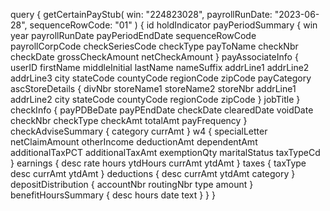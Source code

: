 query {
  getCertainPayStub(
    win: "224823028",
    payrollRunDate: "2023-06-28",
    sequenceRowCode: "01"
  ) {
    id
    holdIndicator
    payPeriodSummary {
      win
      year
      payrollRunDate
      payPeriodEndDate
      sequenceRowCode
      payrollCorpCode
      checkSeriesCode
      checkType
      payToName
      checkNbr
      checkDate
      grossCheckAmount
      netCheckAmount
    }
    payAssociateInfo {
      userID
      firstName
      middleInitial
      lastName
      nameSuffix
      addrLine1
      addrLine2
      addrLine3
      city
      stateCode
      countyCode
      regionCode
      zipCode
      payCategory
      ascStoreDetails {
        divNbr
        storeName1
        storeName2
        storeNbr
        addrLine1
        addrLine2
        city
        stateCode
        countyCode
        regionCode
        zipCode
      }
      jobTitle
    }
    checkInfo {
      payPDBeDate
      payPEndDate
      checkDate
      clearedDate
      voidDate
      checkNbr
      checkType
      checkAmt
      totalAmt
      payFrequency
    }
    checkAdviseSummary {
      category
      currAmt
    }
    w4 {
      specialLetter
      netClaimAmount
      otherIncome
      deductionAmt
      dependentAmt
      additionalTaxPCT
      additionalTaxAmt
      exemptionQty
      maritalStatus
      taxTypeCd
    }
    earnings {
      desc
      rate
      hours
      ytdHours
      currAmt
      ytdAmt
    }
    taxes {
      taxType
      desc
      currAmt
      ytdAmt
    }
    deductions {
      desc
      currAmt
      ytdAmt
      category
    }
    depositDistribution {
      accountNbr
      routingNbr
      type
      amount
    }
    benefitHoursSummary {
      desc
      hours
      date
      text
    }
  }
}